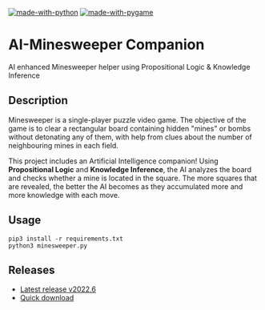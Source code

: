 [![made-with-python](https://img.shields.io/badge/Created%20with-Python-blue)](https://www.python.org/)
[![made-with-pygame](https://img.shields.io/badge/Created%20with-Pygame-blue)](https://www.pygame.org/)


# AI-Minesweeper Companion
AI enhanced Minesweeper helper using Propositional Logic &amp; Knowledge Inference

## Description

Minesweeper is a single-player puzzle video game. The objective of the game is to clear a rectangular board containing hidden "mines" or bombs without detonating any of them, with help from clues about the number of neighbouring mines in each field.

This project includes an Artificial Intelligence companion! Using **Propositional Logic** and **Knowledge Inference**, the AI analyzes the board and checks whether a mine is located in the square. The more squares that are revealed, the better the AI becomes as they accumulated more and more knowledge with each move.


## Usage

```
pip3 install -r requirements.txt
python3 minesweeper.py
```


## Releases

- [Latest release v2022.6](https://github.com/Tsu-HaoLiu/AI-Minesweeper/releases/tag/v2022.6)
- [Quick download](https://github.com/Tsu-HaoLiu/AI-Minesweeper/releases/download/v2022.6/minesweeper.exe)

